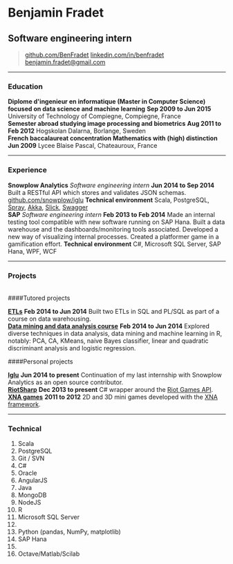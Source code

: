 # Benjamin Fradet
## Software engineering intern

> [github.com/BenFradet](https://github.com/BenFradet)
> [linkedin.com/in/benfradet](https://www.linkedin.com/in/benfradet)
> [&#98;&#101;&#110;&#106;&#97;&#109;&#105;&#110;&#46;&#102;&#114;&#97;&#100;&#101;&#116;&#64;&#103;&#109;&#97;&#105;&#108;&#46;&#99;&#111;&#109;](mailto:&#98;&#101;&#110;&#106;&#97;&#109;&#105;&#110;&#46;&#102;&#114;&#97;&#100;&#101;&#116;&#64;&#103;&#109;&#97;&#105;&#108;&#46;&#99;&#111;&#109;)


------

### Education

**Diplome d'ingenieur en informatique (Master in Computer Science) focused on data science and machine learning** __Sep 2009 to Jun 2015__
    University of Technology of Compiegne, Compiegne, France<br>
**Semester abroad studying image processing and biometrics** __Aug 2011 to Feb 2012__
    Hogskolan Dalarna, Borlange, Sweden<br>
**French baccalaureat concentration Mathematics with (high) distinction** __Jun 2009__
    Lycee Blaise Pascal, Chateauroux, France

------

### Experience

**Snowplow Analytics** *Software engineering intern* __Jun 2014 to Sep 2014__
    Built a RESTful API which stores and validates JSON schemas.
    [github.com/snowplow/iglu](https://github.com/snowplow/iglu)
    **Technical environment** Scala, PostgreSQL, [Spray](http://spray.io/), [Akka](http://akka.io/), [Slick](http://slick.typesafe.com/), [Swagger](http://swagger.io/)<br>
**SAP** *Software engineering intern* __Feb 2013 to Feb 2014__
    Made an internal testing tool compatible with new software running on SAP Hana.
    Built a data warehouse and the dashboards/monitoring tools associated.
    Developed a new way of visualizing internal processes.
    Created a platformer game in a gamification effort.
    **Technical environment** C#, Microsoft SQL Server, SAP Hana, WPF, WCF

------

### Projects

<br>
####Tutored projects<!--LO23--><!--SY19--><!--PRDW-->

**[ETLs](https://github.com/BenFradet/NF26)** __Feb 2014 to Jun 2014__
    Built two ETLs in SQL and PL/SQL as part of a course on data warehousing.<br>
**[Data mining and data analysis course](https://github.com/BenFradet/SY09)** __Feb 2014 to Jun 2014__
    Explored diverse techniques in data analysis, data mining and machine learning in R, notably: PCA, CA, KMeans, naive Bayes classifier, linear and quadratic discriminant analysis and logistic regression.<br>

####Personal projects

**[Iglu](https://github.com/snowplow/iglu)** __Jun 2014 to present__
    Continuation of my last internship with Snowplow Analytics as an open source contributor.<br>
**[RiotSharp](https://github.com/BenFradet/RiotSharp)** __Dec 2013 to present__
    C# wrapper around the [Riot Games API](https://developer.riotgames.com).<br>
**[XNA games](https://github.com/BenFradet/OldXnaStuff)** __2011 to 2012__
    2D and 3D mini games developed with the [XNA framework](http://en.wikipedia.org/wiki/Microsoft_XNA).

------

### Technical

1. Scala
1. PostgreSQL
1. Git / SVN
1. C#
1. Oracle
1. AngularJS
1. Java
1. MongoDB
1. NodeJS
1. R
1. Microsoft SQL Server
1. <br>
1. Python (pandas, NumPy, matplotlib)
1. SAP Hana
1. <br>
1. Octave/Matlab/Scilab
